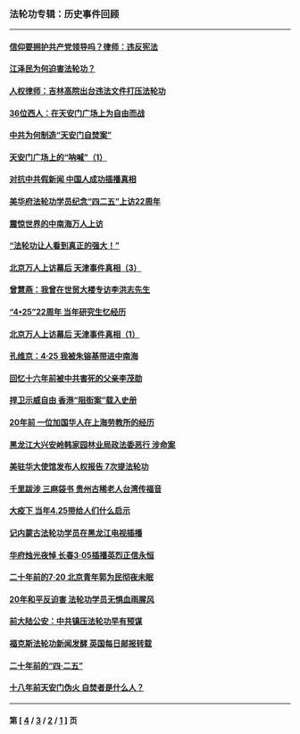 ### 法轮功专辑：历史事件回顾
---
#### [信仰要拥护共产党领导吗？律师：违反宪法](../../pages/nf5793/n14061325.md?10030430) 
#### [江泽民为何迫害法轮功？](../../pages/nf5793/n13876324.md?10030430) 
#### [人权律师：吉林高院出台违法文件打压法轮功](../../pages/nf5793/n13825665.md?10030430) 
#### [36位西人：在天安门广场上为自由而战](../../pages/nf5793/n13390029.md?10030430) 
#### [中共为何制造“天安门自焚案”](../../pages/nf5793/n13183270.md?10030430) 
#### [天安门广场上的“呐喊”（1）](../../pages/nf5793/n13105277.md?10030430) 
#### [对抗中共假新闻 中国人成功插播真相](../../pages/nf5793/n12910618.md?10030430) 
#### [美华府法轮功学员纪念“四二五”上访22周年](../../pages/nf5793/n12904445.md?10030430) 
#### [震惊世界的中南海万人上访](../../pages/nf5793/n12903976.md?10030430) 
#### [“法轮功让人看到真正的强大！”](../../pages/nf5793/n12903195.md?10030430) 
#### [北京万人上访幕后 天津事件真相（3）](../../pages/nf5793/n12902807.md?10030430) 
#### [曾慧燕：我曾在世贸大楼专访李洪志先生](../../pages/nf5793/n12898729.md?10030430) 
#### [“4•25”22周年 当年研究生忆经历](../../pages/nf5793/n12894152.md?10030430) 
#### [北京万人上访幕后 天津事件真相（1）](../../pages/nf5793/n12885174.md?10030430) 
#### [孔维京：4·25 我被朱镕基带进中南海](../../pages/nf5793/n12864987.md?10030430) 
#### [回忆十六年前被中共害死的父亲李茂勋](../../pages/nf5793/n12880270.md?10030430) 
#### [捍卫示威自由 香港“阻街案”载入史册](../../pages/nf5793/n12811245.md?10030430) 
#### [20年前 一位加国华人在上海劳教所的经历](../../pages/nf5793/n12707932.md?10030430) 
#### [黑龙江大兴安岭韩家园林业局政法委恶行 涉命案](../../pages/nf5793/n12622815.md?10030430) 
#### [美驻华大使馆发布人权报告 7次提法轮功](../../pages/nf5793/n12520541.md?10030430) 
#### [千里跋涉 三麻袋书 贵州古稀老人台湾传福音](../../pages/nf5793/n12198750.md?10030430) 
#### [大疫下 当年4.25带给人们什么启示](../../pages/nf5793/n12058565.md?10030430) 
#### [记内蒙古法轮功学员在黑龙江电视插播](../../pages/nf5793/n11699194.md?10030430) 
#### [华府烛光夜悼 长春3·05插播英烈正信永恒](../../pages/nf5793/n11397432.md?10030430) 
#### [二十年前的7·20 北京青年郭为民彻夜未眠](../../pages/nf5793/n11354195.md?10030430) 
#### [20年和平反迫害 法轮功学员无惧血雨腥风](../../pages/nf5793/n11348279.md?10030430) 
#### [前大陆公安：中共镇压法轮功早有预谋](../../pages/nf5793/n11352168.md?10030430) 
#### [福克斯法轮功新闻发酵  英国每日邮报转载](../../pages/nf5793/n11285952.md?10030430) 
#### [二十年前的“四·二五”](../../pages/nf5793/n11207639.md?10030430) 
#### [十八年前天安门伪火 自焚者是什么人？](../../pages/nf5793/n10996556.md?10030430) 

---
#### 第 [ [4](./4.md?10030430) / [3](./3.md?10030430) / [2](./2.md?10030430) / [1](./1.md?10030430) ] 页

